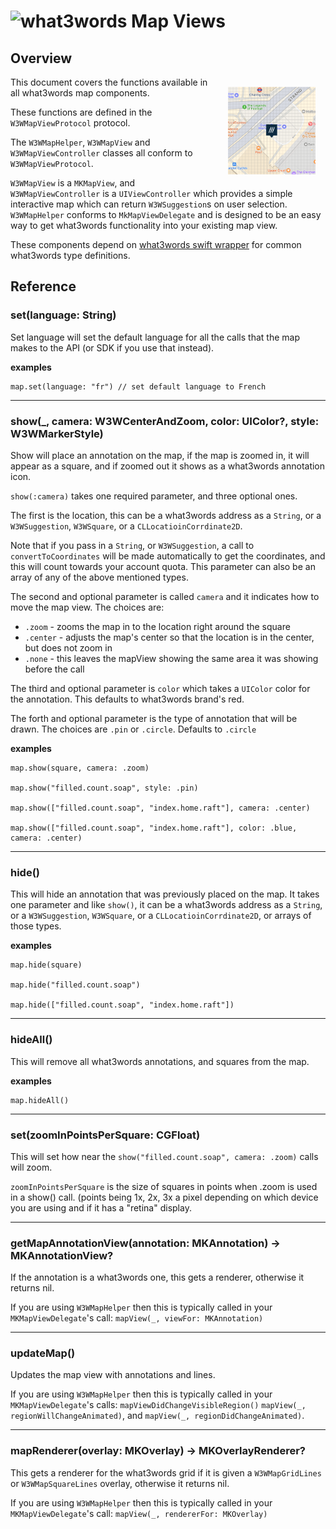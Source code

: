 # <img valign='top' src="https://what3words.com/assets/images/w3w_square_red.png" width="64" height="64" alt="what3words">&nbsp;Map Views


Overview
--------
<img src="map.png" width="140" style="float: right; padding: 16px;">

This document covers the functions available in all what3words map components. 

These functions are defined in the `W3WMapViewProtocol` protocol.  

The `W3WMapHelper`, `W3WMapView` and `W3WMapViewController` classes all conform to `W3WMapViewProtocol`.

`W3WMapView` is a `MKMapView`, and `W3WMapViewController` is a `UIViewController` which provides a simple interactive map which can return `W3WSuggestion`s on user selection.  `W3WMapHelper` conforms to `MkMapViewDelegate` and is designed to be an easy way to get what3words functionality into your existing map view.

These components depend on [what3words swift wrapper](https://github.com/what3words/w3w-swift-wrapper) for common what3words type definitions. 

Reference
---------

### set(language: String)

Set language will set the default language for all the calls that the map makes to the API (or SDK if you use that instead).

**examples**

```
map.set(language: "fr") // set default language to French
```

----------------

### show(_, camera: W3WCenterAndZoom, color: UIColor?, style: W3WMarkerStyle)

Show will place an annotation on the map, if the map is zoomed in, it will appear as a square, and if zoomed out it shows as a what3words annotation icon.

`show(:camera)` takes one required parameter, and three optional ones.

The first is the location, this can be a what3words address as a `String`, or a `W3WSuggestion`, `W3WSquare`, or a `CLLocatioinCorrdinate2D`.  

Note that if you pass in a `String`, or `W3WSuggestion`, a call to `convertToCoordinates` will be made automatically to get the coordinates, and this will count towards your account quota.  This parameter can also be an array of any of the above mentioned types.

The second and optional parameter is called `camera` and it indicates how to move the map view.  The choices are:

* `.zoom` - zooms the map in to the location right around the square
* `.center` - adjusts the map's center so that the location is in the center, but does not zoom in
* `.none` - this leaves the mapView showing the same area it was showing before the call

The third and optional parameter is `color` which takes a `UIColor` color for the annotation.  This defaults to what3words brand's red.

The forth and optional parameter is the type of annotation that will be drawn.  The choices are `.pin` or `.circle`.  Defaults to `.circle`

**examples**

```
map.show(square, camera: .zoom)

map.show("filled.count.soap", style: .pin)

map.show(["filled.count.soap", "index.home.raft"], camera: .center)

map.show(["filled.count.soap", "index.home.raft"], color: .blue, camera: .center)
```

----------------

### hide()

This will hide an annotation that was previously placed on the map.  It takes one parameter and like `show()`, it can be a what3words address as a `String`, or a `W3WSuggestion`, `W3WSquare`, or a `CLLocatioinCorrdinate2D`, or arrays of those types.

**examples**

```
map.hide(square)

map.hide("filled.count.soap")

map.hide(["filled.count.soap", "index.home.raft"])
```

----------------

### hideAll()

This will remove all what3words annotations, and squares from the map.

**examples**

```
map.hideAll()
```

----------------

### set(zoomInPointsPerSquare: CGFloat)

This will set how near the `show("filled.count.soap", camera: .zoom)` calls will zoom.

`zoomInPointsPerSquare` is the size of squares in points when .zoom is used in a show() call.  (points being 1x, 2x, 3x a pixel depending on which device you are using and if it has a "retina" display.


------------

### getMapAnnotationView(annotation: MKAnnotation) -> MKAnnotationView?

If the annotation is a what3words one, this gets a renderer, otherwise it returns nil.

If you are using `W3WMapHelper` then this is typically called in your `MKMapViewDelegate`'s call: `mapView(_, viewFor: MKAnnotation)`

----------------

### updateMap()

Updates the map view with annotations and lines.  

If you are using `W3WMapHelper` then this is typically called in your `MKMapViewDelegate`'s calls: `mapViewDidChangeVisibleRegion()` `mapView(_, regionWillChangeAnimated)`, and `mapView(_, regionDidChangeAnimated)`.

----------------

### mapRenderer(overlay: MKOverlay) -> MKOverlayRenderer?

This gets a renderer for the what3words grid if it is given a `W3WMapGridLines` or `W3WMapSquareLines` overlay, otherwise it returns nil.

If you are using `W3WMapHelper` then this is typically called in your `MKMapViewDelegate`'s call: `mapView(_, rendererFor: MKOverlay)`

